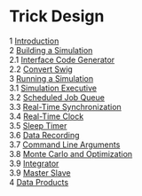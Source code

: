 # Trick Design

1 [Introduction](DesIntroduction)<br>
2 [Building a Simulation](DesBuildingSim)<br>
2.1 [Interface Code Generator](DesInterfaceCodeGenerator)<br>
2.2 [Convert Swig](DesConvertSwig)<br>
3 [Running a Simulation](DesRunningSimulation)<br>
3.1 [Simulation Executive](DesSimulationExecutive)<br>
3.2 [Scheduled Job Queue](DesScheduledJobQueue)<br>
3.3 [Real-Time Synchronization](DesRealTimeSynchronization)<br>
3.4 [Real-Time Clock](DesRealTimeClock)<br>
3.5 [Sleep Timer](DesSleepTimer)<br>
3.6 [Data Recording](DesDataRecording)<br>
3.7 [Command Line Arguments](DesCommandLineArguments)<br>
3.8 [Monte Carlo and Optimization](DesMonteCarlo)<br>
3.9 [Integrator](DesIntegrator)<br>
3.9 [Master Slave](DesMasterSlave)<br>
4 [Data Products](DesDataProducts)<br>

